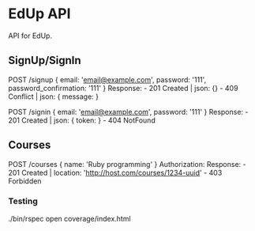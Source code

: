 # EdUp API

API for EdUp.


## SignUp/SignIn
  POST /signup
    { email: 'email@example.com', password: '111', password_confirmation: '111' }
    Response:
      - 201 Created | json: {}
      - 409 Conflict | json: { message: <message> }

  POST /signin
    { email: 'email@example.com', password: '111' }
    Response:
      - 201 Created | json: { token: <jwt> }
      - 404 NotFound

## Courses
  POST /courses
    { name: 'Ruby programming' }
    Authorization: <jwt>
    Response:
      - 201 Created | location: 'http://host.com/courses/1234-uuid'
      - 403 Forbidden

### Testing
  ./bin/rspec
  open coverage/index.html
